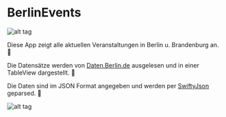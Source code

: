 # BerlinEvents


![alt tag](http://i.imgur.com/soRtjgF.png)


Diese App zeigt alle aktuellen Veranstaltungen in Berlin u. Brandenburg an.
:bear:

Die Datensätze werden von [Daten.Berlin.de](daten.berlin.de) ausgelesen und in einer TableView dargestellt.
:bear:

Die Daten sind im JSON Format angegeben und werden per [SwiftyJson](github.com) geparsed.
:bear:

![alt tag](http://i.imgur.com/DZ3IjfE.png)

